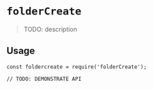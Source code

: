 # `folderCreate`

> TODO: description

## Usage

```
const foldercreate = require('folderCreate');

// TODO: DEMONSTRATE API
```
